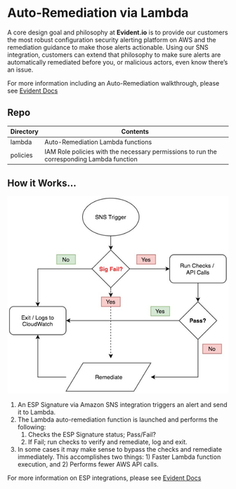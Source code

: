# Auto-Remediation via Lambda

A core design goal and philosophy at **Evident.io** is to provide our customers the most robust configuration security alerting platform on AWS and the remediation guidance to make those alerts actionable. Using our SNS integration, customers can extend that philosophy to make sure alerts are automatically remediated before you, or malicious actors, even know there’s an issue.

For more information including an Auto-Remediation walkthrough, please see [Evident Docs](http://docs.evident.io/#auto-remediation-via-lambda-walkthrough)

## Repo

Directory | Contents
--------- | ---------
lambda    | Auto-Remediation Lambda functions
policies  | IAM Role policies with the necessary permissions to run the corresponding Lambda function

## How it Works...

![Auto-Remediation Flow](../../autoremediate/images/remediate-flow.jpg)

1. An ESP Signature via Amazon SNS integration triggers an alert and send it to Lambda.
2. The Lambda auto-remediation function is launched and performs the following:
    1. Checks the ESP Signature status; Pass/Fail?
    2. If Fail; run checks to verify and remediate, log and exit.
3. In some cases it may make sense to bypass the checks and remediate immediately.  This accomplishes two things: 1) Faster Lambda function execution, and 2) Performs fewer AWS API calls.

For more information on ESP integrations, please see [Evident Docs](http://docs.evident.io/#integrations)
